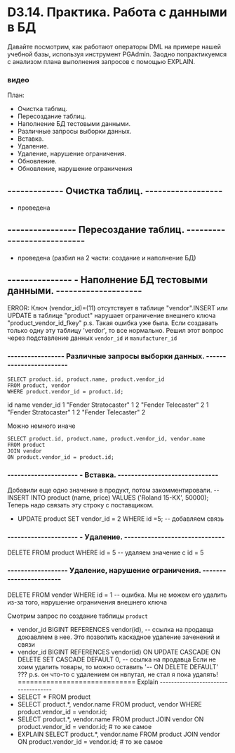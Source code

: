 # D3.14. Практика. Работа с данными в БД

Давайте посмотрим, как работают операторы DML на примере нашей учебной базы, используя инструмент PGAdmin.
Заодно попрактикуемся с анализом плана выполнения запросов с помощью EXPLAIN.

### видео
План:

- Очистка таблиц.
- Пересоздание таблиц.
- Наполнение БД тестовыми данными.
- Различные запросы выборки данных.
- Вставка.
- Удаление.
- Удаление, нарушение ограничения.
- Обновление.
- Обновление, нарушение ограничения

##  ------------- Очистка таблиц. ------------------
-  проведена 

##  ----------------  Пересоздание таблиц. ---------------------------
-  проведена (разбил на 2 части: создание и наполнение БД)

## --------------- - Наполнение БД тестовыми данными. -------------------- 
ERROR:  Ключ (vendor_id)=(11) отсутствует в таблице "vendor".INSERT или UPDATE в таблице "product" 
нарушает ограничение внешнего ключа "product_vendor_id_fkey"
p.s. Такая ошибка уже была. Если создавать только одну эту таблицу 'verdor', то все нормально.
Решил этот вопрос через подставление данных `vendor_id` и `manufacturer_id`

### -----------------  Различные запросы выборки данных. ------------------------
```
SELECT product.id, product.name, product.vendor_id 
FROM product, vendor
WHERE product.vendor_id = product.id;
```
id      name                vender_id
1	"Fender Stratocaster"	1
2	"Fender Telecaster"	    2
1	"Fender Stratocaster"	1
2	"Fender Telecaster"	    2

Можно немного иначе
```
SELECT product.id, product.name, product.vendor_id, vendor.name 
FROM product
JOIN vendor
ON product.vendor_id = product.id;
```
### --------------------- - Вставка. ------------------------------
Добавили еще одно значение в продукт, потом закомментировали.
-- INSERT INTO product (name, price) VALUES ('Roland 15-KX', 50000);
Теперь надо связать эту строку с поставщиком.

- UPDATE product SET vendor_id = 2 WHERE id =5;  -- добавляем связь
### --------------------- - Удаление. ------------------------------
DELETE FROM product WHERE id = 5  -- удаляем значение с id = 5

### ------------------ Удаление, нарушение ограничения. -----------------------

DELETE FROM vender WHERE id = 1  -- ошибка. Мы не можем его удалить из-за того, нврушение ограничения внешнего ключа

Смотрим запрос по создание таблицы `product`
- vendor_id BIGINT REFERENCES vendor(id), -- ссылка на продавца
доюавляем в нее. Это позволить каскадное удаление заченений и связи
- vendor_id BIGINT REFERENCES vendor(id) ON UPDATE CASCADE ON DELETE SET CASCADE DEFAULT 0, -- ссылка на продавца
Если не хоим удалить товары, то можно оставить                   '-- ON DELETE DEFAULT'  ???
p.s. он что-то с удалением он нвпутал, не стал я пока удалять!
============================= Explain ------------------------------------
- SELECT  * FROM product 
- SELECT  product.*, vendor.name FROM product, vendor  WHERE product.vendor_id = vendor.id; 
- SELECT  product.*, vendor.name FROM product JOIN vendor  ON product.vendor_id = vendor.id; # то же самое
- EXPLAIN SELECT  product.*, vendor.name FROM product JOIN vendor  ON product.vendor_id = vendor.id; # то же самое